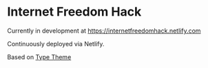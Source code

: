 # Internet Freedom Hack

Currently in development at https://internetfreedomhack.netlify.com

Continuously deployed via Netlify.

Based on [Type Theme](https://rohanchandra.github.io/type-theme/)

